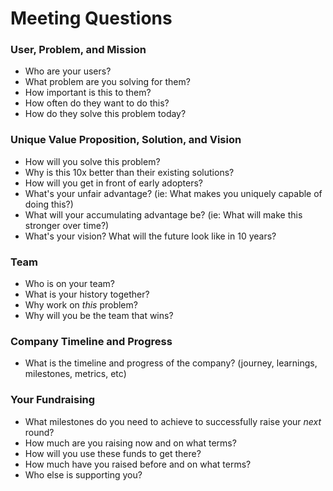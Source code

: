 # Meeting Questions

### User, Problem, and Mission
- Who are your users?
- What problem are you solving for them?
- How important is this to them?
- How often do they want to do this?
- How do they solve this problem today?

### Unique Value Proposition, Solution, and Vision
- How will you solve this problem?
- Why is this 10x better than their existing solutions?
- How will you get in front of early adopters?
- What's your unfair advantage? (ie: What makes you uniquely capable of doing this?)
- What will your accumulating advantage be? (ie: What will make this stronger over time?)
- What's your vision? What will the future look like in 10 years?

### Team
- Who is on your team?
- What is your history together?
- Why work on _this_ problem?
- Why will you be the team that wins?

### Company Timeline and Progress
- What is the timeline and progress of the company? (journey, learnings, milestones, metrics, etc)

### Your Fundraising
- What milestones do you need to achieve to successfully raise your _next_ round?
- How much are you raising now and on what terms?
- How will you use these funds to get there?
- How much have you raised before and on what terms?
- Who else is supporting you?
